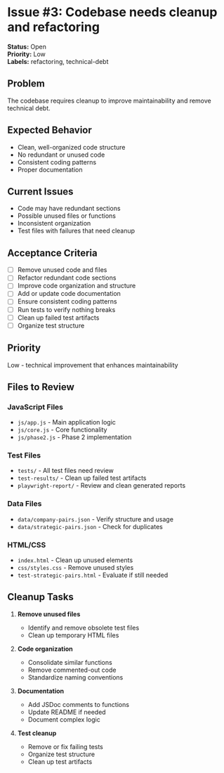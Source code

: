 # Issue #3: Codebase needs cleanup and refactoring

**Status:** Open  
**Priority:** Low  
**Labels:** refactoring, technical-debt  

## Problem

The codebase requires cleanup to improve maintainability and remove technical debt.

## Expected Behavior

- Clean, well-organized code structure
- No redundant or unused code
- Consistent coding patterns
- Proper documentation

## Current Issues

- Code may have redundant sections
- Possible unused files or functions
- Inconsistent organization
- Test files with failures that need cleanup

## Acceptance Criteria

- [ ] Remove unused code and files
- [ ] Refactor redundant code sections
- [ ] Improve code organization and structure
- [ ] Add or update code documentation
- [ ] Ensure consistent coding patterns
- [ ] Run tests to verify nothing breaks
- [ ] Clean up failed test artifacts
- [ ] Organize test structure

## Priority

Low - technical improvement that enhances maintainability

## Files to Review

### JavaScript Files
- `js/app.js` - Main application logic
- `js/core.js` - Core functionality
- `js/phase2.js` - Phase 2 implementation

### Test Files
- `tests/` - All test files need review
- `test-results/` - Clean up failed test artifacts
- `playwright-report/` - Review and clean generated reports

### Data Files
- `data/company-pairs.json` - Verify structure and usage
- `data/strategic-pairs.json` - Check for duplicates

### HTML/CSS
- `index.html` - Clean up unused elements
- `css/styles.css` - Remove unused styles
- `test-strategic-pairs.html` - Evaluate if still needed

## Cleanup Tasks

1. **Remove unused files**
   - Identify and remove obsolete test files
   - Clean up temporary HTML files
   
2. **Code organization**
   - Consolidate similar functions
   - Remove commented-out code
   - Standardize naming conventions

3. **Documentation**
   - Add JSDoc comments to functions
   - Update README if needed
   - Document complex logic

4. **Test cleanup**
   - Remove or fix failing tests
   - Organize test structure
   - Clean up test artifacts
